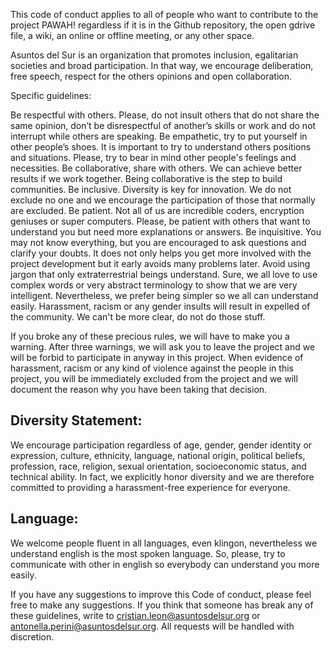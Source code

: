 This code of conduct applies to all of people who want to contribute to the project PAWAH! regardless if it is in the Github repository, the open gdrive file, a wiki, an online or offline meeting, or any other space.

Asuntos del Sur is an organization that promotes inclusion, egalitarian societies and broad participation. In that way, we encourage deliberation, free speech, respect for the others opinions and open collaboration. 

Specific guidelines: 

Be respectful with others. Please, do not insult others that do not share the same opinion, don’t be disrespectful of another’s skills or work and do not interrupt while others are speaking.
Be empathetic, try to put yourself in other people’s shoes. It is important to try to understand others positions and situations. Please, try to bear in mind other people's feelings and necessities.
Be collaborative, share with others. We can achieve better results if we work together. Being collaborative is the step to build communities.
Be inclusive. Diversity is key for innovation. We do not exclude no one and we encourage the participation of those that normally are excluded. 
Be patient. Not all of us are incredible coders, encryption geniuses or super computers. Please, be patient with others that want to understand you but need more explanations or answers. 
Be inquisitive.  You may not know everything, but you are encouraged to ask questions and clarify your doubts.  It does not only helps you get more involved with the project development but it early avoids many problems later.
Avoid using jargon that only extraterrestrial beings understand. Sure, we all love to use complex words or very abstract terminology to show that we are very intelligent. Nevertheless, we prefer being simpler so we all can understand easily. 
Harassment, racism or any gender insults will result in expelled of the community. We can't be more clear, do not do those stuff. 

If you broke any of these precious rules, we will have to make you a warning. After three warnings, we will ask you to leave the project and we will be forbid to participate in anyway in this project. When evidence of harassment, racism or any kind of violence against the people in this project, you will be immediately excluded from the project and we will document the reason why you have been taking that decision. 

## Diversity Statement:
We encourage participation regardless of age, gender, gender identity or expression, culture, ethnicity, language, national origin, political beliefs, profession, race, religion, sexual orientation, socioeconomic status, and technical ability. In fact, we explicitly honor diversity and we are therefore committed to providing a harassment-free experience for everyone.

## Language:
We welcome people fluent in all languages, even klingon, nevertheless we understand english is the most spoken language. So, please, try to communicate with other in english so everybody can understand you more easily. 

If you have any suggestions to improve this Code of conduct, please feel free to make any suggestions. If you think that someone has break any of these guidelines, write to cristian.leon@asuntosdelsur.org or antonella.perini@asuntosdelsur.org. All requests will be handled with discretion.

<!--- END MOZILLA COMMUNITY PARTICIPATION GUIDLINES --->
